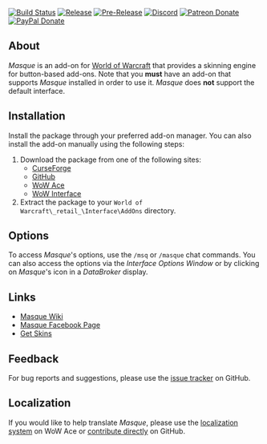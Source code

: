 [![Build Status](https://img.shields.io/travis/StormFX/Masque/master.svg?label=Build&style=flat-square)](https://travis-ci.org/StormFX/Masque)
[![Release](https://img.shields.io/github/release/StormFX/Masque.svg?label=Release&style=flat-square)](https://github.com/StormFX/Masque/releases)
[![Pre-Release](https://img.shields.io/github/tag-pre/StormFX/Masque.svg?label=Pre-Release&style=flat-square)](https://github.com/StormFX/Masque/releases)
[![Discord](https://img.shields.io/badge/Discord-StormFX-7289da.svg?style=flat-square)](https://discord.gg/Q2s9MD)
[![Patreon Donate](https://img.shields.io/badge/Patreon-Donate-f96854.svg?style=flat-square)](https://www.patreon.com/stormfx)
[![PayPal Donate](https://img.shields.io/badge/PayPal-Donate-009CDE.svg?style=flat-square)](https://www.paypal.com/cgi-bin/webscr?cmd=_s-xclick&hosted_button_id=EELAK9TC4W4KQ)

## About

_Masque_ is an add-on for [World of Warcraft](https://worldofwarcraft.com "World of Warcraft Website") that provides a skinning engine for button-based add-ons. Note that you **must** have an add-on that supports _Masque_ installed in order to use it. _Masque_ does **not** support the default interface.

## Installation

Install the package through your preferred add-on manager. You can also install the add-on manually using the following steps:

1. Download the package from one of the following sites:
    - [CurseForge](https://www.curseforge.com/wow/addons/masque "Download from CurseForge")
    - [GitHub](https://github.com/stormfx/masque "Download from GitHub")
    - [WoW Ace](https://www.wowace.com/projects/masque "Download from WoW Ace")
    - [WoW Interface](https://www.wowinterface.com/downloads/info12097 "Download from WoW Interface")
2. Extract the package to your `World of Warcraft\_retail_\Interface\AddOns` directory.

## Options

To access _Masque_'s options, use the `/msq` or `/masque` chat commands. You can also access the options via the _Interface Options Window_ or by clicking on _Masque_'s icon in a _DataBroker_ display.

## Links

- [Masque Wiki](https://github.com/stormfx/masque/wiki "Masque Wiki")
- [Masque Facebook Page](https://www.facebook.com/masqueui "Masque on Facebook")
- [Get Skins](https://github.com/stormfx/masque/wiki/skin-list "Masque Skin List")

## Feedback

For bug reports and suggestions, please use the [issue tracker](https://github.com/stormfx/masque/issues "Masque Issue Tracker") on GitHub.

## Localization

If you would like to help translate _Masque_, please use the [localization system](https://www.wowace.com/projects/masque/localization "Masque on WoW Ace") on WoW Ace or [contribute directly](https://github.com/stormfx/masque "Masque on GitHub") on GitHub.
